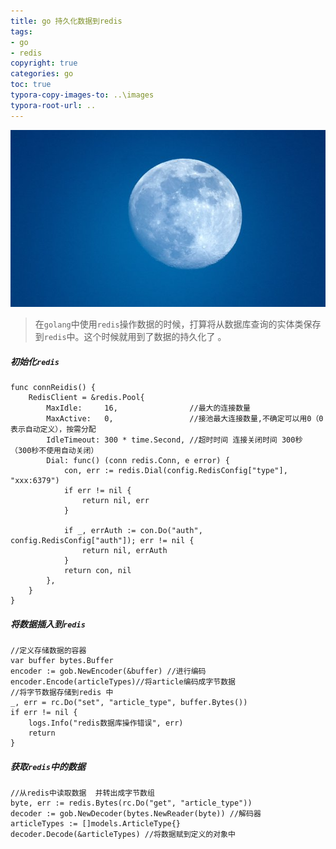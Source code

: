 ```yaml
---
title: go 持久化数据到redis
tags: 
- go 
- redis
copyright: true
categories: go
toc: true
typora-copy-images-to: ..\images
typora-root-url: ..
---
```


![月亮, 全, 天空, 蓝色, 晚上, 天文学, 空间, 月球, 性质, 望月](/images/moon-4496622__340.jpg)

<!-- more -->

> 在`golang`中使用`redis`操作数据的时候，打算将从数据库查询的实体类保存到`redis`中。这个时候就用到了数据的持久化了 。

##### 初始化`redis`

```golang
func connReidis() {
	RedisClient = &redis.Pool{
		MaxIdle:     16,                //最大的连接数量
		MaxActive:   0,                 //接池最大连接数量,不确定可以用0（0表示自动定义），按需分配
		IdleTimeout: 300 * time.Second, //超时时间 连接关闭时间 300秒 （300秒不使用自动关闭）
		Dial: func() (conn redis.Conn, e error) {
			con, err := redis.Dial(config.RedisConfig["type"], "xxx:6379")
			if err != nil {
				return nil, err
			}

			if _, errAuth := con.Do("auth", config.RedisConfig["auth"]); err != nil {
				return nil, errAuth
			}
			return con, nil
		},
	}
}

```

##### 将数据插入到`redis`

```golang
//定义存储数据的容器
var buffer bytes.Buffer
encoder := gob.NewEncoder(&buffer) //进行编码
encoder.Encode(articleTypes)//将article编码成字节数据
//将字节数据存储到redis 中
_, err = rc.Do("set", "article_type", buffer.Bytes()) 
if err != nil {
	logs.Info("redis数据库操作错误", err)
	return
}
```

##### 获取`redis`中的数据

```golang
//从redis中读取数据  并转出成字节数组
byte, err := redis.Bytes(rc.Do("get", "article_type"))
decoder := gob.NewDecoder(bytes.NewReader(byte)) //解码器
articleTypes := []models.ArticleType{}
decoder.Decode(&articleTypes) //将数据赋到定义的对象中
```



